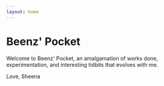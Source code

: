 ```yaml
---
layout: home
---
```

# Beenz' Pocket

Welcome to Beenz' Pocket, an amalgamation of works done, experimentation, and interesting tidbits that evolves with me. 

Love, Sheena
